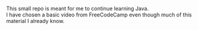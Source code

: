 This small repo is meant for me to continue learning Java.  
I have chosen a basic video from FreeCodeCamp even though much of this material I already know.